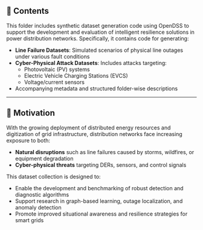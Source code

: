 ## 📂 Contents

This folder includes synthetic dataset generation code using OpenDSS to support the development and evaluation of intelligent resilience solutions in power distribution networks. Specifically, it contains code for generating:

- **Line Failure Datasets**: Simulated scenarios of physical line outages under various fault conditions
- **Cyber-Physical Attack Datasets**: Includes attacks targeting:
  - Photovoltaic (PV) systems
  - Electric Vehicle Charging Stations (EVCS)
  - Voltage/current sensors
- Accompanying metadata and structured folder-wise descriptions

---

## 🧠 Motivation

With the growing deployment of distributed energy resources and digitization of grid infrastructure, distribution networks face increasing exposure to both:
- **Natural disruptions** such as line failures caused by storms, wildfires, or equipment degradation
- **Cyber-physical threats** targeting DERs, sensors, and control signals

This dataset collection is designed to:
- Enable the development and benchmarking of robust detection and diagnostic algorithms
- Support research in graph-based learning, outage localization, and anomaly detection
- Promote improved situational awareness and resilience strategies for smart grids


